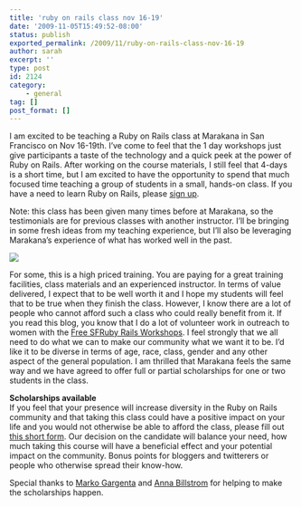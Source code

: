```yaml
---
title: 'ruby on rails class nov 16-19'
date: '2009-11-05T15:49:52-08:00'
status: publish
exported_permalink: /2009/11/ruby-on-rails-class-nov-16-19
author: sarah
excerpt: ''
type: post
id: 2124
category:
    - general
tag: []
post_format: []
---
```

I am excited to be teaching a Ruby on Rails class at Marakana in San Francisco on Nov 16-19th. I’ve come to feel that the 1 day workshops just give participants a taste of the technology and a quick peek at the power of Ruby on Rails. After working on the course materials, I still feel that 4-days is a short time, but I am excited to have the opportunity to spend that much focused time teaching a group of students in a small, hands-on class. If you have a need to learn Ruby on Rails, please [sign up](http://marakana.com/training/ruby/ruby_on_rails.html?a=sarah).

Note: this class has been given many times before at Marakana, so the testimonials are for previous classes with another instructor. I’ll be bringing in some fresh ideas from my teaching experience, but I’ll also be leveraging Marakana’s experience of what has worked well in the past.

![](http://img.skitch.com/20091030-qgwp1sg77ymat4keka5scknsen.png)

For some, this is a high priced training. You are paying for a great training facilities, class materials and an experienced instructor. In terms of value delivered, I expect that to be well worth it and I hope my students will feel that to be true when they finish the class. However, I know there are a lot of people who cannot afford such a class who could really benefit from it. If you read this blog, you know that I do a lot of volunteer work in outreach to women with the [Free SFRuby Rails Workshops](http://sfrubyworkshops.com/). I feel strongly that we all need to do what we can to make our community what we want it to be. I’d like it to be diverse in terms of age, race, class, gender and any other aspect of the general population. I am thrilled that Marakana feels the same way and we have agreed to offer full or partial scholarships for one or two students in the class.

**Scholarships available**  
If you feel that your presence will increase diversity in the Ruby on Rails community and that taking this class could have a positive impact on your life and you would not otherwise be able to afford the class, please fill out [this short form](http://spreadsheets.google.com/viewform?formkey=dEdpay16SEJ0dWF4UUhFYUdvc1NDemc6MA). Our decision on the candidate will balance your need, how much taking this course will have a beneficial effect and your potential impact on the community. Bonus points for bloggers and twitterers or people who otherwise spread their know-how.

Special thanks to [Marko Gargenta](http://marakana.com/) and [Anna Billstrom](http://www.banane.com/) for helping to make the scholarships happen.